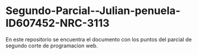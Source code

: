 # Segundo-Parcial--Julian-penuela-ID607452-NRC-3113
En este repositorio se encuentra el documento con los puntos del parcial de segundo corte de programacion web.
